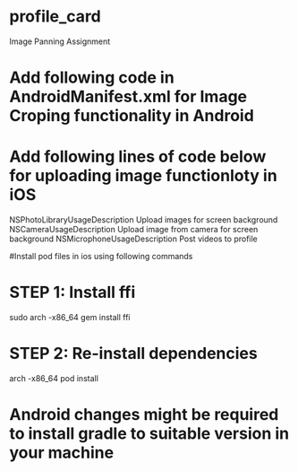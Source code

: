 # profile_card
Image Panning Assignment

# Add following code in AndroidManifest.xml for Image Croping functionality in Android

  <activity
    android:name="com.yalantis.ucrop.UCropActivity"
    android:screenOrientation="portrait"
    android:theme="@style/Theme.AppCompat.Light.NoActionBar"/>

# Add following lines of code below for uploading image functionloty in iOS
    
<key>NSPhotoLibraryUsageDescription</key>
    <string>Upload images for screen background</string>
    <key>NSCameraUsageDescription</key>
    <string>Upload image from camera for screen background</string>
    <key>NSMicrophoneUsageDescription</key>
    <string>Post videos to profile</string>

#Install pod files in ios using following commands

# STEP 1: Install ffi
sudo arch -x86_64 gem install ffi

# STEP 2: Re-install dependencies
arch -x86_64 pod install

# Android changes might be required to install gradle to suitable version in your machine 
